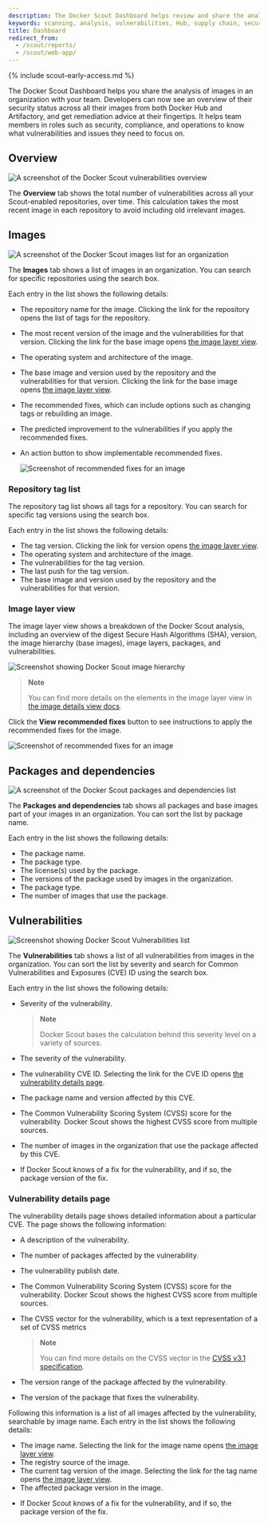 ```yaml
---
description: The Docker Scout Dashboard helps review and share the analysis of images.
keywords: scanning, analysis, vulnerabilities, Hub, supply chain, security, report, reports, dashboard
title: Dashboard
redirect_from:
  - /scout/reports/
  - /scout/web-app/
---
```


{% include scout-early-access.md %}

The Docker Scout Dashboard helps you share the analysis of images in an organization with your team. Developers can now see an overview of their security status across all their images from both Docker Hub and Artifactory, and get remediation advice at their fingertips. It helps team members in roles such as security, compliance, and operations to know what vulnerabilities and issues they need to focus on.

## Overview

![A screenshot of the Docker Scout vulnerabilities overview](./images/dashboard-overview.png)

The **Overview** tab shows the total number of vulnerabilities across all your Scout-enabled repositories, over time. This calculation takes the most recent image in each repository to avoid including old irrelevant images.

## Images

![A screenshot of the Docker Scout images list for an organization](./images/dashboard-images.png)

The **Images** tab shows a list of images in an organization. You can search for specific repositories using the search box.

Each entry in the list shows the following details:

- The repository name for the image. Clicking the link for the repository opens the list of tags for the repository.
- The most recent version of the image and the vulnerabilities for that version. Clicking the link for the base image opens [the image layer view](#image-layer-view).
- The operating system and architecture of the image.
- The base image and version used by the repository and the vulnerabilities for that version. Clicking the link for the base image opens [the image layer view](#image-layer-view).
- The recommended fixes, which can include options such as changing tags or rebuilding an image.
- The predicted improvement to the vulnerabilities if you apply the recommended fixes.
- An action button to show implementable recommended fixes.

  ![Screenshot of recommended fixes for an image](./images/dashboard-suggested-fix.png)

### Repository tag list

The repository tag list shows all tags for a repository. You can search for specific tag versions using the search box.

Each entry in the list shows the following details:

- The tag version. Clicking the link for version opens [the image layer view](#image-layer-view).
- The operating system and architecture of the image.
- The vulnerabilities for the tag version.
- The last push for the tag version.
- The base image and version used by the repository and the vulnerabilities for
  that version.

### Image layer view

The image layer view shows a breakdown of the Docker Scout analysis, including
an overview of the digest Secure Hash Algorithms (SHA), version, the image hierarchy (base images), image
layers, packages, and vulnerabilities.

![Screenshot showing Docker Scout image hierarchy](./images/dashboard-hierachy.png)

> **Note**
>
> You can find more details on the elements in the image layer view in [the image details view docs](./image-details-view.md).

Click the **View recommended fixes** button to see instructions to apply the recommended fixes for the image.

![Screenshot of recommended fixes for an image](./images/dashboard-suggested-fix.png)

## Packages and dependencies

![A screenshot of the Docker Scout packages and dependencies list](./images/dashboard-pandd.png)

The **Packages and dependencies** tab shows all packages and base images part of your images in an organization. You can sort the list by package name.

Each entry in the list shows the following details:

- The package name.
- The package type.
- The license(s) used by the package.
- The versions of the package used by images in the organization.
- The package type.
- The number of images that use the package.

## Vulnerabilities

![Screenshot showing Docker Scout Vulnerabilities list](./images/dashboard-vulns.png)

The **Vulnerabilities** tab shows a list of all vulnerabilities from images in the organization. You can sort the list by severity and search for Common Vulnerabilities and Exposures (CVE) ID using the search box.

Each entry in the list shows the following details:

- Severity of the vulnerability.

  > **Note**
  >
  > Docker Scout bases the calculation behind this severity level on a variety
  > of sources.

- The severity of the vulnerability.
- The vulnerability CVE ID. Selecting the link for the CVE ID opens [the vulnerability details page](#vulnerability-details-page).
- The package name and version affected by this CVE.
- The Common Vulnerability Scoring System (CVSS) score for the vulnerability. Docker Scout shows the highest CVSS score from multiple sources.
- The number of images in the organization that use the package affected by this CVE.
- If Docker Scout knows of a fix for the vulnerability, and if so, the package version of the fix.

### Vulnerability details page

<!-- TODO: Screenshot -->
<!-- TODO: Fix this -->
The vulnerability details page shows detailed information about a particular CVE. The page shows the following information:

- A description of the vulnerability.
- The number of packages affected by the vulnerability.
- The vulnerability publish date.
- The Common Vulnerability Scoring System (CVSS) score for the vulnerability. Docker Scout shows the highest CVSS score from multiple sources.
- The CVSS vector for the vulnerability, which is a text representation of a set of CVSS metrics

  > **Note**
  >
  > You can find more details on the CVSS vector in the [CVSS v3.1 specification](https://www.first.org/cvss/specification-document#Vector-String).

- The version range of the package affected by the vulnerability.
- The version of the package that fixes the vulnerability.

Following this information is a list of all images affected by the vulnerability, searchable by image name. Each entry in the list shows the following details:

- The image name. Selecting the link for the image name opens [the image layer view](#image-layer-view).
- The registry source of the image.
- The current tag version of the image. Selecting the link for the tag name opens [the image layer view](#image-layer-view).
- The affected package version in the image.
<!-- TODO: Link from this page? -->
- If Docker Scout knows of a fix for the vulnerability, and if so, the package version of the fix.